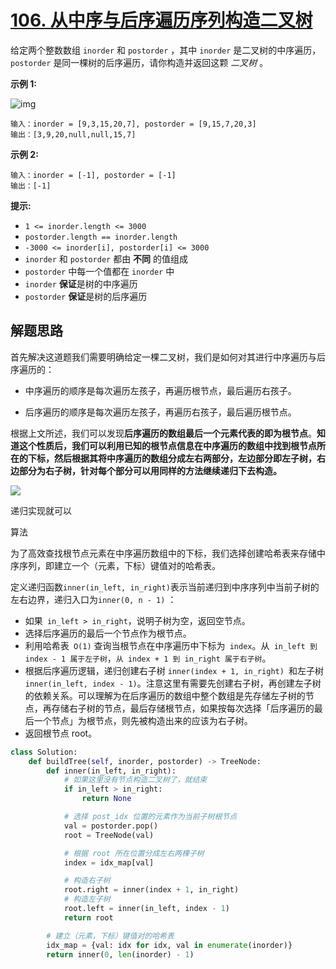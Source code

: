 # [106. 从中序与后序遍历序列构造二叉树](https://leetcode.cn/problems/construct-binary-tree-from-inorder-and-postorder-traversal/)

给定两个整数数组 `inorder` 和 `postorder` ，其中 `inorder` 是二叉树的中序遍历， `postorder` 是同一棵树的后序遍历，请你构造并返回这颗 *二叉树* 。

 

**示例 1:**

![img](https://assets.leetcode.com/uploads/2021/02/19/tree.jpg)

```
输入：inorder = [9,3,15,20,7], postorder = [9,15,7,20,3]
输出：[3,9,20,null,null,15,7]
```

**示例 2:**

```
输入：inorder = [-1], postorder = [-1]
输出：[-1]
```

 

**提示:**

- `1 <= inorder.length <= 3000`
- `postorder.length == inorder.length`
- `-3000 <= inorder[i], postorder[i] <= 3000`
- `inorder` 和 `postorder` 都由 **不同** 的值组成
- `postorder` 中每一个值都在 `inorder` 中
- `inorder` **保证**是树的中序遍历
- `postorder` **保证**是树的后序遍历





## 解题思路

首先解决这道题我们需要明确给定一棵二叉树，我们是如何对其进行中序遍历与后序遍历的：

- 中序遍历的顺序是每次遍历左孩子，再遍历根节点，最后遍历右孩子。

- 后序遍历的顺序是每次遍历左孩子，再遍历右孩子，最后遍历根节点。

根据上文所述，我们可以发现**后序遍历的数组最后一个元素代表的即为根节点**。**知道这个性质后，我们可以利用已知的根节点信息在中序遍历的数组中找到根节点所在的下标，然后根据其将中序遍历的数组分成左右两部分，左边部分即左子树，右边部分为右子树，针对每个部分可以用同样的方法继续递归下去构造。**

![](D:\git_code\Flee-as-a-bird-to-your-mountain\leetcode\pictures\106.png)

递归实现就可以

算法

为了高效查找根节点元素在中序遍历数组中的下标，我们选择创建哈希表来存储中序序列，即建立一个（元素，下标）键值对的哈希表。

定义递归函数` inner(in_left, in_right) `表示当前递归到中序序列中当前子树的左右边界，递归入口为`inner(0, n - 1)` ：

- 如果` in_left > in_right`，说明子树为空，返回空节点。
- 选择后序遍历的最后一个节点作为根节点。
- 利用哈希表` O(1)` 查询当根节点在中序遍历中下标为` index`。从` in_left 到 index - 1 属于左子树`，`从 index + 1 到 in_right 属于右子树`。
- 根据后序遍历逻辑，递归创建右子树 `inner(index + 1, in_right) `和左子树 `inner(in_left, index - 1)`。注意这里有需要先创建右子树，再创建左子树的依赖关系。可以理解为在后序遍历的数组中整个数组是先存储左子树的节点，再存储右子树的节点，最后存储根节点，如果按每次选择「后序遍历的最后一个节点」为根节点，则先被构造出来的应该为右子树。
- 返回根节点 root。

```python
class Solution:
    def buildTree(self, inorder, postorder) -> TreeNode:
        def inner(in_left, in_right):
            # 如果这里没有节点构造二叉树了，就结束
            if in_left > in_right:
                return None

            # 选择 post_idx 位置的元素作为当前子树根节点
            val = postorder.pop()
            root = TreeNode(val)

            # 根据 root 所在位置分成左右两棵子树
            index = idx_map[val]

            # 构造右子树
            root.right = inner(index + 1, in_right)
            # 构造左子树
            root.left = inner(in_left, index - 1)
            return root

        # 建立（元素，下标）键值对的哈希表
        idx_map = {val: idx for idx, val in enumerate(inorder)}
        return inner(0, len(inorder) - 1)
```

